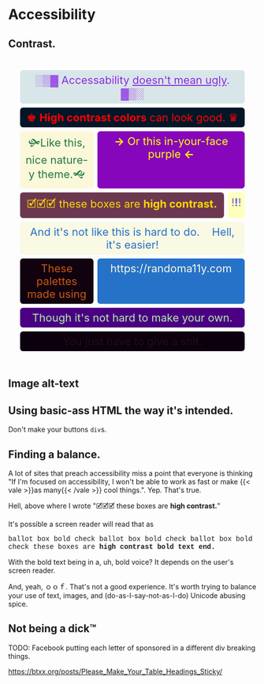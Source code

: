 # Accessibility

<style>
.access_container {
  display: grid;
  grid-template-columns: auto auto auto;
  padding: 20px;
  border-radius: 10px;
}
.item {
  background-color: #80cbc4;
  background-clip: padding-box;
  border-radius: 10px;
  border: 4px solid #fff0;
  padding: 7px;
  font-size: 22px;
  text-align: center;
}
.style1 {
  color: blueviolet;
  background-color: #d9e6e9;
  grid-column-start: 1;
  grid-column-end: 4;
}
.style2 {
 color: red;
  background-color: #011728;
  grid-column-start: 1;
  grid-column-end: 4;
}
.style3
{
color: gold;
  background-color: #6b3850;
      grid-column-start: 1;
  grid-column-end: 3;
}
.style4{
color: yellow;
  background-color: #8607bb;
  grid-column-start: 2;
  grid-column-end: 4;
}
.style5{
 color: #aeedad;
  background-color: indigo;
     grid-column-start: 1;
  grid-column-end: 4;
}
.style6{
 color: #6562e5;
  background-color: #ffffbd;
}
.style7{
color: #247849;
  background-color: #faf8d8;
}
.style8{
color: #cc580e;
  background-color: #11020f;
}
.style9{
color: #2672c8;
  background-color: #f9f9e4;
      grid-column-start: 1;
  grid-column-end: 4;
}
.style10{
 color: #f9f9e4;
  background-color: #2672c8;
   grid-column-start: 2;
  grid-column-end: 4;
}
.style11{
 color: #200F0F;
  background-color: #0C000F;
   grid-column-start: 1;
  grid-column-end: 4;
}
</style>

## Contrast.

<div class="access_container">
    <div class="item style1">░▒▓ Accessability <u>doesn't mean ugly</u>. ▓▒░</div>
    <div class="item style2">♚ <b>High contrast colors</b> can look good. ♛</div>
    <div class="item style7">🙟Like this, nice nature-y theme.🙝</div>
    <div class="item style4"><b>→</b> Or this in-your-face purple <b>←</b></div>
    <div class="item style3">🗹🗹🗹 these boxes are <b>high contrast.</b></div>
    <div class="item style6">!<b>!</b>!</div>
    <div class="item style9">And it's not like this is hard to do. &nbsp&nbsp Hell, it's easier!</div>
    <div class="item style8">These palettes made using</div>
    <div class="item style10">https://randoma11y.com</div>
    <div class="item style5"> Though it's not hard to make your own.</div>
    <div class="item style11"> You just have to give a shit.</div>
</div>



## Image alt-text

## Using basic-ass HTML the way it's intended.
Don't make your buttons `div`s.


## Finding a balance.
A lot of sites that preach accessibility miss a point that everyone is thinking "If I'm focused on accessibility, I won't be able to work as fast or make {{< vale >}}as many{{< /vale >}} cool things.". Yep. That's true.

Hell, above where I wrote "🗹🗹🗹 these boxes are <b>high contrast.</b>"

It's possible a screen reader will read that as

<p style="font-family: 'Courier New', monospace;">ballot box bold check ballot box bold check ballot box bold check these boxes are <b> high contrast bold text end. </b></p>

With the bold text being in a, uh, bold voice? It depends on the user's screen reader.

And, yeah, ｏｏｆ. That's not a good experience. It's worth trying to balance your use of text, images, and (do-as-I-say-not-as-I-do) Unicode abusing spice. 

## Not being a dick™
TODO: Facebook putting each letter of sponsored in a different div breaking things.

https://btxx.org/posts/Please_Make_Your_Table_Headings_Sticky/